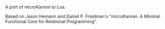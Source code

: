 A port of microKanren to Lua.

Based on Jason Hemann and Daniel P. Friedman's
    "microKanren: A Minimal Functional Core for Relational Programming".

